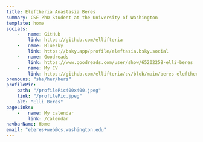 ```yaml
---
title: Eleftheria Anastasia Beres
summary: CSE PhD Student at the University of Washington
template: home
socials:
    -   name: GitHub
        link: https://github.com/ellifteria
    -   name: Bluesky
        link: https://bsky.app/profile/eleftasia.bsky.social
    -   name: Goodreads
        link: https://www.goodreads.com/user/show/65202258-elli-beres
    -   name: My CV
        link: https://github.com/ellifteria/cv/blob/main/beres-eleftheria-cv.pdf
pronouns: "she/her/hers"
profilePic:
    path: "/profilePic400x400.jpeg"
    link: "/profilePic.jpeg"
    alt: "Elli Beres"
pageLinks:
    -   name: My calendar
        link: /calendar
navbarName: Home
email: "eberes+web@cs.washington.edu"
---
```

